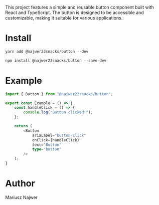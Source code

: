 This project features a simple and reusable button component built with React and TypeScript. The button is designed to be accessible and customizable, making it suitable for various applications.

# Install
```js
yarn add @najwer23snacks/button --dev
```
```js
npm install @najwer23snacks/button --save-dev
```

# Example
```typescript
import { Button } from "@najwer23snacks/button";

export const Example = () => {
    const handleClick = () => {
        console.log("Button clicked!");
    };

    return (
        <Button
            ariaLabel="button-click"
            onClick={handleClick}
            text="Button"
            type="button"
        />
    );
}
```

# Author

Mariusz Najwer